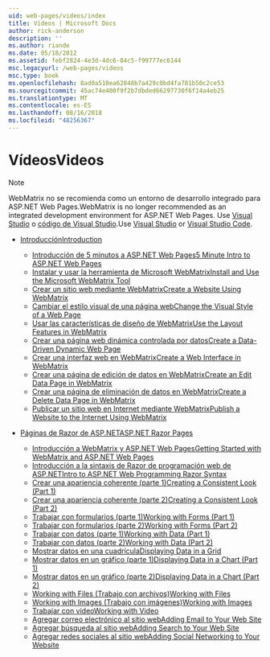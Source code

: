 ```yaml
---
uid: web-pages/videos/index
title: Vídeos | Microsoft Docs
author: rick-anderson
description: ''
ms.author: riande
ms.date: 05/18/2012
ms.assetid: febf2824-4e3d-4dc6-84c5-f99777ec6144
msc.legacyurl: /web-pages/videos
msc.type: book
ms.openlocfilehash: 8ad0a510ea62848b7a429c0bd4fa781b50c2ce53
ms.sourcegitcommit: 45ac74e400f9f2b7dbded66297730f6f14a4eb25
ms.translationtype: MT
ms.contentlocale: es-ES
ms.lasthandoff: 08/16/2018
ms.locfileid: "48256367"
---
```

<a name="videos"></a><span data-ttu-id="72ecf-102">Vídeos</span><span class="sxs-lookup"><span data-stu-id="72ecf-102">Videos</span></span>
====================

> [!NOTE] 
> <span data-ttu-id="72ecf-103">WebMatrix no se recomienda como un entorno de desarrollo integrado para ASP.NET Web Pages.</span><span class="sxs-lookup"><span data-stu-id="72ecf-103">WebMatrix is no longer recommended as an integrated development environment for ASP.NET Web Pages.</span></span> <span data-ttu-id="72ecf-104">Use [Visual Studio](xref:aspnet/web-pages/overview/getting-started/program-asp-net-web-pages-in-visual-studio) o [código de Visual Studio](https://code.visualstudio.com/).</span><span class="sxs-lookup"><span data-stu-id="72ecf-104">Use [Visual Studio](xref:aspnet/web-pages/overview/getting-started/program-asp-net-web-pages-in-visual-studio) or [Visual Studio Code](https://code.visualstudio.com/).</span></span>

- [<span data-ttu-id="72ecf-105">Introducción</span><span class="sxs-lookup"><span data-stu-id="72ecf-105">Introduction</span></span>](introduction/index.md)

    - [<span data-ttu-id="72ecf-106">Introducción de 5 minutos a ASP.NET Web Pages</span><span class="sxs-lookup"><span data-stu-id="72ecf-106">5 Minute Intro to ASP.NET Web Pages</span></span>](introduction/5-minute-introduction-to-aspnet-web-pages.md)
    - [<span data-ttu-id="72ecf-107">Instalar y usar la herramienta de Microsoft WebMatrix</span><span class="sxs-lookup"><span data-stu-id="72ecf-107">Install and Use the Microsoft WebMatrix Tool</span></span>](introduction/install-and-use-the-microsoft-webmatrix-tool.md)
    - [<span data-ttu-id="72ecf-108">Crear un sitio web mediante WebMatrix</span><span class="sxs-lookup"><span data-stu-id="72ecf-108">Create a Website Using WebMatrix</span></span>](introduction/create-a-website-using-webmatrix.md)
    - [<span data-ttu-id="72ecf-109">Cambiar el estilo visual de una página web</span><span class="sxs-lookup"><span data-stu-id="72ecf-109">Change the Visual Style of a Web Page</span></span>](introduction/change-the-visual-style-of-a-web-page.md)
    - [<span data-ttu-id="72ecf-110">Usar las características de diseño de WebMatrix</span><span class="sxs-lookup"><span data-stu-id="72ecf-110">Use the Layout Features in WebMatrix</span></span>](introduction/use-the-layout-features-in-webmatrix.md)
    - [<span data-ttu-id="72ecf-111">Crear una página web dinámica controlada por datos</span><span class="sxs-lookup"><span data-stu-id="72ecf-111">Create a Data-Driven Dynamic Web Page</span></span>](introduction/create-a-data-driven-dynamic-web-page.md)
    - [<span data-ttu-id="72ecf-112">Crear una interfaz web en WebMatrix</span><span class="sxs-lookup"><span data-stu-id="72ecf-112">Create a Web Interface in WebMatrix</span></span>](introduction/create-a-web-interface-in-webmatrix.md)
    - [<span data-ttu-id="72ecf-113">Crear una página de edición de datos en WebMatrix</span><span class="sxs-lookup"><span data-stu-id="72ecf-113">Create an Edit Data Page in WebMatrix</span></span>](introduction/create-an-edit-data-page-in-webmatrix.md)
    - [<span data-ttu-id="72ecf-114">Crear una página de eliminación de datos en WebMatrix</span><span class="sxs-lookup"><span data-stu-id="72ecf-114">Create a Delete Data Page in WebMatrix</span></span>](introduction/create-a-delete-data-page-in-webmatrix.md)
    - [<span data-ttu-id="72ecf-115">Publicar un sitio web en Internet mediante WebMatrix</span><span class="sxs-lookup"><span data-stu-id="72ecf-115">Publish a Website to the Internet Using WebMatrix</span></span>](introduction/publish-a-website-to-the-internet-using-webmatrix.md)
- [<span data-ttu-id="72ecf-116">Páginas de Razor de ASP.NET</span><span class="sxs-lookup"><span data-stu-id="72ecf-116">ASP.NET Razor Pages</span></span>](aspnet-razor-pages/index.md)

    - [<span data-ttu-id="72ecf-117">Introducción a WebMatrix y ASP.NET Web Pages</span><span class="sxs-lookup"><span data-stu-id="72ecf-117">Getting Started with WebMatrix and ASP.NET Web Pages</span></span>](aspnet-razor-pages/getting-started-with-webmatrix-and-aspnet-web-pages.md)
    - [<span data-ttu-id="72ecf-118">Introducción a la sintaxis de Razor de programación web de ASP.NET</span><span class="sxs-lookup"><span data-stu-id="72ecf-118">Intro to ASP.NET Web Programming Razor Syntax</span></span>](aspnet-razor-pages/introduction-to-aspnet-web-programming-using-the-razor-syntax.md)
    - [<span data-ttu-id="72ecf-119">Crear una apariencia coherente (parte 1)</span><span class="sxs-lookup"><span data-stu-id="72ecf-119">Creating a Consistent Look (Part 1)</span></span>](aspnet-razor-pages/creating-a-consistent-look-part-1.md)
    - [<span data-ttu-id="72ecf-120">Crear una apariencia coherente (parte 2)</span><span class="sxs-lookup"><span data-stu-id="72ecf-120">Creating a Consistent Look (Part 2)</span></span>](aspnet-razor-pages/creating-a-consistent-look-part-2.md)
    - [<span data-ttu-id="72ecf-121">Trabajar con formularios (parte 1)</span><span class="sxs-lookup"><span data-stu-id="72ecf-121">Working with Forms (Part 1)</span></span>](aspnet-razor-pages/working-with-forms-part-1.md)
    - [<span data-ttu-id="72ecf-122">Trabajar con formularios (parte 2)</span><span class="sxs-lookup"><span data-stu-id="72ecf-122">Working with Forms (Part 2)</span></span>](aspnet-razor-pages/working-with-forms-part-2.md)
    - [<span data-ttu-id="72ecf-123">Trabajar con datos (parte 1)</span><span class="sxs-lookup"><span data-stu-id="72ecf-123">Working with Data (Part 1)</span></span>](aspnet-razor-pages/working-with-data-part-1.md)
    - [<span data-ttu-id="72ecf-124">Trabajar con datos (parte 2)</span><span class="sxs-lookup"><span data-stu-id="72ecf-124">Working with Data (Part 2)</span></span>](aspnet-razor-pages/working-with-data-part-2.md)
    - [<span data-ttu-id="72ecf-125">Mostrar datos en una cuadrícula</span><span class="sxs-lookup"><span data-stu-id="72ecf-125">Displaying Data in a Grid</span></span>](aspnet-razor-pages/displaying-data-in-a-grid.md)
    - [<span data-ttu-id="72ecf-126">Mostrar datos en un gráfico (parte 1)</span><span class="sxs-lookup"><span data-stu-id="72ecf-126">Displaying Data in a Chart (Part 1)</span></span>](aspnet-razor-pages/displaying-data-in-a-chart-part-1.md)
    - [<span data-ttu-id="72ecf-127">Mostrar datos en un gráfico (parte 2)</span><span class="sxs-lookup"><span data-stu-id="72ecf-127">Displaying Data in a Chart (Part 2)</span></span>](aspnet-razor-pages/displaying-data-in-a-chart-part-2.md)
    - [<span data-ttu-id="72ecf-128">Working with Files (Trabajo con archivos)</span><span class="sxs-lookup"><span data-stu-id="72ecf-128">Working with Files</span></span>](aspnet-razor-pages/working-with-files.md)
    - [<span data-ttu-id="72ecf-129">Working with Images (Trabajo con imágenes)</span><span class="sxs-lookup"><span data-stu-id="72ecf-129">Working with Images</span></span>](aspnet-razor-pages/working-with-images.md)
    - [<span data-ttu-id="72ecf-130">Trabajar con vídeo</span><span class="sxs-lookup"><span data-stu-id="72ecf-130">Working with Video</span></span>](aspnet-razor-pages/working-with-video.md)
    - [<span data-ttu-id="72ecf-131">Agregar correo electrónico al sitio web</span><span class="sxs-lookup"><span data-stu-id="72ecf-131">Adding Email to Your Web Site</span></span>](aspnet-razor-pages/adding-email-to-your-web-site.md)
    - [<span data-ttu-id="72ecf-132">Agregar búsqueda al sitio web</span><span class="sxs-lookup"><span data-stu-id="72ecf-132">Adding Search to Your Web Site</span></span>](aspnet-razor-pages/adding-search-to-your-web-site.md)
    - [<span data-ttu-id="72ecf-133">Agregar redes sociales al sitio web</span><span class="sxs-lookup"><span data-stu-id="72ecf-133">Adding Social Networking to Your Website</span></span>](aspnet-razor-pages/adding-social-networking-to-your-website.md)
